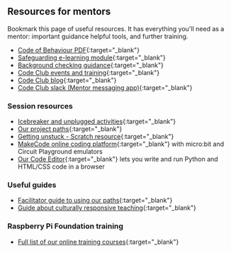## Resources for mentors

Bookmark this page of useful resources. It has everything you'll need as a mentor: important guidance helpful tools, and further training.

- [Code of Behaviour PDF](https://assets.ctfassets.net/zsyyd4yzh6xx/5DU80tjidPoa6L0Tlq6uiY/4c02613c80e81aa276c5d8ab6f2a3ad0/Code_Club_Mentor_Code_of_Behaviour_A4_V5_Digital.pdf){:target="_blank"}
- [Safeguarding e-learning module](https://projects.raspberrypi.org/en/projects/safeguarding-module/){:target="_blank"}
- [Background checking guidance](https://help.codeclub.org/cckb/s/article/Do-club-leaders-and-mentors-need-a-background-check){:target="_blank"}
- [Code Club events and training](https://codeclub.org/en/events){:target="_blank"}
- [Code Club blog](https://codeclub.org/news){:target="_blank"}
- [Code Club slack (Mentor messaging app)](https://codeclub.org/en/slack){:target="_blank"}

### Session resources
+ [Icebreaker and unplugged activities](https://codeclub.org/en/resources/activities){:target="_blank"}
+ [Our project paths](https://projects.raspberrypi.org/en/paths){:target="_blank"}
+ [Getting unstuck - Scratch resource](https://gettingunstuck.gse.harvard.edu/index.html){:target="_blank"}
+ [MakeCode online coding platform](https://www.microsoft.com/en-us/makecode){:target="_blank"} with micro:bit and Circuit Playground emulators
+ [Our Code Editor](https://editor.raspberrypi.org/en/){:target="_blank"} lets you write and run Python and HTML/CSS code in a browser

### Useful guides
+ [Facilitator guide to using our paths](https://projects.raspberrypi.org/en/projects/321-make-mentor-guide/0){:target="_blank"}
+ [Guide about culturally responsive teaching](https://www.raspberrypi.org/blog/culturally-relevant-computing-curriculum-guidelines-for-teachers/){:target="_blank"}


### Raspberry Pi Foundation training
+ [Full list of our online training courses](https://www.raspberrypi.org/courses/learn-python){:target="_blank"}
